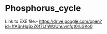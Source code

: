 # Phosphorus_cycle

Link to EXE file:- https://drive.google.com/open?id=1fASnHgSxZ6f7LfhWzUhuvmfgt0rLGKo0
